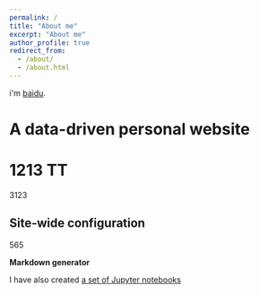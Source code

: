 ```yaml
---
permalink: /
title: "About me"
excerpt: "About me"
author_profile: true
redirect_from: 
  - /about/
  - /about.html
---
```

i'm [baidu](https://baidu.com).

A data-driven personal website
======
1213
TT 
=====
3123

Site-wide configuration
------
565


**Markdown generator**

I have also created [a set of Jupyter notebooks](https://github.com/academicpages/academicpages.github.io/tree/master/markdown_generator
)
